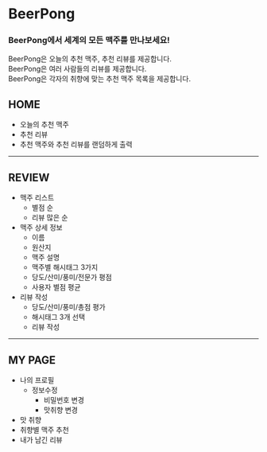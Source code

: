 # BeerPong

### BeerPong에서 세계의 모든 맥주를 만나보세요!
BeerPong은 오늘의 추천 맥주, 추천 리뷰를 제공합니다.\
BeerPong은 여러 사람들의 리뷰를 제공합니다.\
BeerPong은 각자의 취향에 맞는 추천 맥주 목록을 제공합니다.
## HOME
* 오늘의 추천 맥주
* 추천 리뷰
* 추천 맥주와 추천 리뷰를 랜덤하게 출력
---
## REVIEW
* 맥주 리스트
  * 별점 순
  * 리뷰 많은 순
* 맥주 상세 정보
  * 이름
  * 원산지
  * 맥주 설명
  * 맥주별 해시태그 3가지
  * 당도/산미/풍미/전문가 평점
  * 사용자 별점 평균
* 리뷰 작성
  * 당도/산미/풍미/총점 평가
  * 해시태그 3개 선택
  * 리뷰 작성
---
## MY PAGE
* 나의 프로필
  * 정보수정
    * 비밀번호 변경
    * 맛취향 변경
* 맛 취향 
* 취향별 맥주 추천
* 내가 남긴 리뷰


